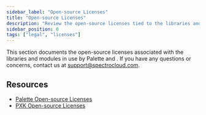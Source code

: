 ```yaml
---
sidebar_label: "Open-source Licenses"
title: "Open-source Licenses"
description: "Review the open-source licenses tied to the libraries and modules currently in use by Palette and PXK."
sidebar_position: 0
tags: ["legal", "licenses"]
---
```


<!-- vale off -->
<!-- prettier-ignore -->
This section documents the open-source licenses associated with the libraries and modules in use by Palette and <VersionedLink text="Palette eXtended Kubernetes (PXK)" url="/integrations/packs/?pack=kubernetes" />. If you have any questions or concerns, contact us at support@spectrocloud.com.

## Resources

- [Palette Open-source Licenses](./oss-licenses.md)
- [PXK Open-source Licenses](./pxk-oss-licenses.md)
